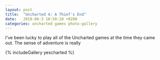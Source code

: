 ```yaml
---
layout: post
title:  "Uncharted 4: A Thief's End"
date:   2018-06-3 10:50:10 +0200
categories: uncharted games photo-gallery
---
```


I've been lucky to play all of the Uncharted games at the time they came out. The sense of adventure is really 

{% includeGallery yescharted %}